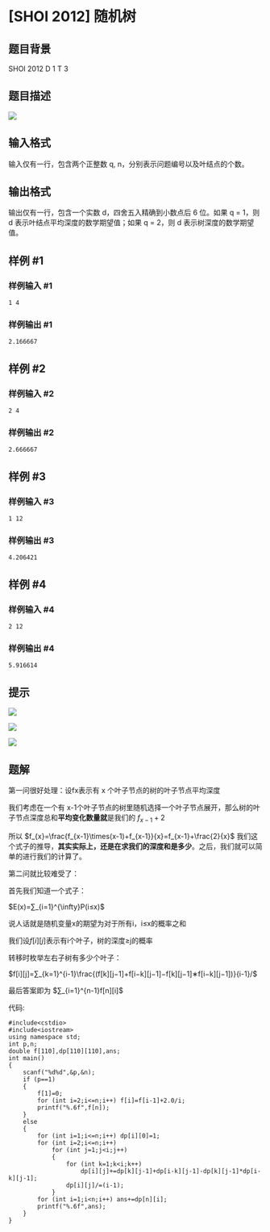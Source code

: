 # [SHOI 2012] 随机树

## 题目背景

SHOI 2012 D 1 T 3

## 题目描述

![](https://cdn.luogu.com.cn/upload/pic/6555.png)

## 输入格式

输入仅有一行，包含两个正整数 q, n，分别表示问题编号以及叶结点的个数。

## 输出格式

输出仅有一行，包含一个实数 d，四舍五入精确到小数点后 6 位。如果 q = 1，则 d 表示叶结点平均深度的数学期望值；如果 q = 2，则 d 表示树深度的数学期望值。

## 样例 #1

### 样例输入 #1

```
1 4
```

### 样例输出 #1

```
2.166667
```

## 样例 #2

### 样例输入 #2

```
2 4
```

### 样例输出 #2

```
2.666667
```

## 样例 #3

### 样例输入 #3

```
1 12
```

### 样例输出 #3

```
4.206421
```

## 样例 #4

### 样例输入 #4

```
2 12
```

### 样例输出 #4

```
5.916614
```

## 提示

![](https://cdn.luogu.com.cn/upload/pic/6556.png) 

 ![](https://cdn.luogu.com.cn/upload/pic/6557.png) 

![](https://cdn.luogu.com.cn/upload/pic/6558.png)

## 题解
第一问很好处理：设fx​表示有 x 个叶子节点的树的叶子节点平均深度

我们考虑在一个有 x-1个叶子节点的树里随机选择一个叶子节点展开，那么树的叶子节点深度总和**平均变化数量就**是我们的 $f_{x-1}​+2$

所以 $f_{x}=\frac{f_{x-1}\times(x-1)+f_{x-1}}{x}=f_{x-1}+\frac{2}{x}$
我们这个式子的推导，**其实实际上，还是在求我们的深度和是多少**。之后，我们就可以简单的进行我们的计算了。

第二问就比较难受了：

首先我们知道一个式子：

$E(x)=∑_{i=1}^{\infty}​P(i≤x)$

说人话就是随机变量x的期望为对于所有i，i≤x的概率之和

我们设$f[i][j]$表示有i个叶子，树的深度≥j的概率

转移时枚举左右子树有多少个叶子：

$f[i][j]=∑_{k=1}^{i-1}\frac{(f[k][j−1]+f[i−k][j−1]−f[k][j−1]∗f[i−k][j−1])​}{i-1}/$



最后答案即为 $∑_{i=1}^{n-1}​f[n][i]$

代码:

```
#include<cstdio>
#include<iostream>
using namespace std;
int p,n;
double f[110],dp[110][110],ans;
int main()
{
	scanf("%d%d",&p,&n);
	if (p==1)
	{
		f[1]=0;
		for (int i=2;i<=n;i++) f[i]=f[i-1]+2.0/i;
		printf("%.6f",f[n]);
	}
	else
	{
		for (int i=1;i<=n;i++) dp[i][0]=1;
		for (int i=2;i<=n;i++)
			for (int j=1;j<i;j++)
			{
				for (int k=1;k<i;k++)
					dp[i][j]+=dp[k][j-1]+dp[i-k][j-1]-dp[k][j-1]*dp[i-k][j-1];
				dp[i][j]/=(i-1);
			}
		for (int i=1;i<n;i++) ans+=dp[n][i];
		printf("%.6f",ans);
	}
} 
```